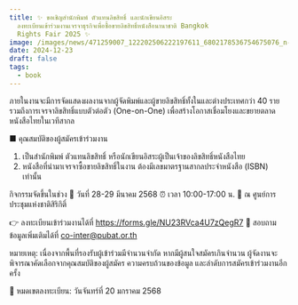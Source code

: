 ```yaml
---
title: ✨ ขอเชิญสำนักพิมพ์ ตัวแทนลิขสิทธิ์ และนักเขียนอิสระ
  ลงทะเบียนเข้าร่วมงานเจรจาธุรกิจเพื่อซื้อขายลิขสิทธิ์หนังสือนานาชาติ Bangkok
  Rights Fair 2025 ✨
image: /images/news/471259007_122202506222197611_6802178536754675076_n-1-.jpg
date: 2024-12-23
draft: false
tags:
  - book
---
```

ภายในงานจะมีการจัดแสดงผลงานจากผู้จัดพิมพ์และผู้ขายลิขสิทธิ์ทั้งในและต่างประเทศกว่า 40 ราย รวมถึงการเจรจาลิขสิทธิ์แบบตัวต่อตัว (One-on-One) เพื่อสร้างโอกาสเชื่อมโยงและขยายตลาดหนังสือไทยในเวทีสากล

■ คุณสมบัติของผู้สมัครเข้าร่วมงาน

1. เป็นสำนักพิมพ์ ตัวแทนลิขสิทธิ์ หรือนักเขียนอิสระผู้เป็นเจ้าของลิขสิทธิ์หนังสือไทย
2. หนังสือที่นำมาเจรจาซื้อขายลิขสิทธิ์ในงาน ต้องมีเลขมาตรฐานสากลประจำหนังสือ (ISBN) เท่านั้น

กิจกรรมจัดขึ้นในช่วง
📅 วันที่ 28-29 มีนาคม 2568
⏰ เวลา 10:00-17:00 น.
📍 ณ ศูนย์การประชุมแห่งชาติสิริกิติ์

👉 ลงทะเบียนเข้าร่วมงานได้ที่ https://forms.gle/NU23RVca4U7zQegR7
💬 สอบถามข้อมูลเพิ่มเติมได้ที่ co-inter@pubat.or.th

หมายเหตุ: เนื่องจากพื้นที่รองรับผู้เข้าร่วมมีจำนวนจำกัด หากมีผู้สนใจสมัครเกินจำนวน ผู้จัดงานจะพิจารณาคัดเลือกจากคุณสมบัติของผู้สมัคร ความครบถ้วนของข้อมูล และลำดับการสมัครเข้าร่วมงานอีกครั้ง

🔔 หมดเขตลงทะเบียน: วันจันทร์ที่ 20 มกราคม 2568
